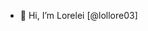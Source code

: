 - 👋 Hi, I’m Lorelei [@lollore03]

<!---
lollore03/lollore03 is a ✨ special ✨ repository because its `README.md` (this file) appears on your GitHub profile.
You can click the Preview link to take a look at your changes.
--->
